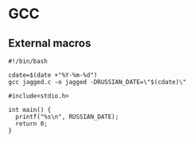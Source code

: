 # GCC

## External macros
```
#!/bin/bash

cdate=$(date +"%Y-%m-%d")
gcc jagged.c -o jagged -DRUSSIAN_DATE=\"$(cdate)\"
```

```
#include<stdio.h>

int main() {
  printf("%s\n", RUSSIAN_DATE);
  return 0;
}
```